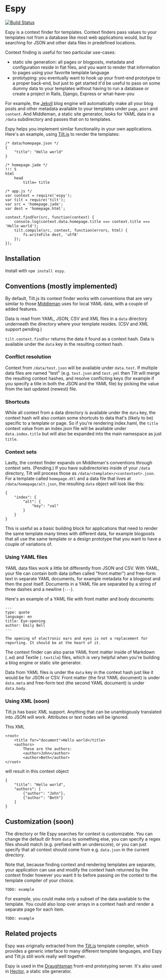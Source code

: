 # Espy

[![Build Status](https://secure.travis-ci.org/stdbrouw/espy.png)](http://travis-ci.org/stdbrouw/espy)

Espy is a context finder for templates. Context finders pass values to your templates not from a database like most web applications would, but by searching for JSON and other data files in predefined locations.

Context finding is useful for two particular use-cases: 

* static site generation: all pages or blogposts, metadata and configuration reside in flat files, and you want to render that information to pages using your favorite template language
* prototyping: you eventually want to hook up your front-end prototype to a proper back-end, but just to get started it'd be useful to pass on some dummy data to your templates without having to run a database or create a project in Rails, Django, Express or what-have-you

For example, the [Jekyll](https://github.com/mojombo/jekyll) blog engine will automatically make all your blog posts and other metadata available to your templates under `page`, `post` and `content`. And Middleman, a static site generator, looks for YAML data in a `/data` subdirectory and passes that on to templates.

Espy helps you implement similar functionality in your own applications. Here's an example, using [Tilt.js](https://github.com/stdbrouw/tilt.js) to render the templates: 

    /* data/homepage.json */
    {
        "title": "Hello world"
    }

    /* homepage.jade */
    !!! 5
    html
        head
            title= title

    /* app.js */
    var context = require('espy');
    var tilt = require('tilt');
    var src = 'homepage.jade';
    var dest = 'homepage.html';
    
    context.findFor(src, function(context) {
        console.log(context.data.homepage.title === context.title === 'Hello world');
        tilt.compile(src, context, function(errors, html) {
            fs.writeFile dest, 'utf8'
        });
    });

## Installation

Install with `npm install espy`.

## Conventions (mostly implemented)

By default, Tilt.js its context finder works with conventions that are very similar to those [Middleman](http://middlemanapp.com/guides/local-yaml-data) uses for local YAML data, with a couple of added features.

Data is read from YAML, JSON, CSV and XML files in a `data` directory underneath the directory where your template resides. (CSV and XML support pending.)

`tilt.context.findFor` returns the data it found as a context hash. Data is available under the `data` key in the resulting context hash.

### Conflict resolution

Context from `/data/test.json` will be available under `data.test`. If multiple data files are named "test" (e.g. `test.json` and `test.yml` then Tilt will merge the resulting context hashes, and resolve conflicting keys (for example if you specify a title in both the JSON and the YAML file) by picking the value from the last updated (newest) file.

### Shortcuts

While all context from a data directory is available under the `data` key, the context hash will also contain some shortcuts to data that's (likely to be) specific to a template or page. So if you're rendering index.haml, the `title` context value from an index.json file will be available under `data.index.title` but will also be expanded into the main namespace as just `title`.

### Context sets

Lastly, the context finder expands on Middleman's conventions through context sets. (Pending.) If you have subdirectories inside of your `/data` directory, Tilt will process those as `/data/<template>/<contextset>.json`. For a template called `homepage.dtl` and a data file that lives at `/data/homepage/alt.json`, the resulting `data` object will look like this:
  
    {
        "index": {
            "alt": {
                "key": "val"
            }
        }
    }

This is useful as a basic building block for applications that need to render the same template many times with different data, for example blogposts that all use the same template or a design prototype that you want to have a couple of variations of.

### Using YAML files

YAML data files work a little bit differently from JSON and CSV. With YAML, your file can contain both data (often called "front matter") and free-form text in separate YAML documents, for example metadata for a blogpost and then the post itself. Documents in a YAML file are separated by a string of three dashes and a newline (`---`).

Here's an example of a YAML file with front matter and body documents: 

    ---
    type: quote
    language: en
    title: Eye-opening
    author: Emily Bell
    ---

    The opening of electronic ears and eyes is not a replacement for reporting. It should be at the heart of it.

The context finder can also parse YAML front matter inside of Markdown (`.md`) and Textile (`.textile`) files, which is very helpful when you're building a blog engine or static site generator.

Data from YAML files is under the `data` key in the context hash just like it would be for JSON or CSV. Front matter (the first YAML document) is under `data.meta` and free-form text (the second YAML document) is under `data.body`.

### Using XML (soon)

Tilt.js has basic XML support. Anything that can be unambigously translated into JSON will work. Attributes or text nodes will be ignored.

This XML

    <root>
        <title for="document">Hello world</title>
        <authors>
            These are the authors: 
            <author>John</author>
            <author>Beth</author>            
    </root>

will result in this context object

    {
        "title": "Hello world", 
        "authors": [
            {"author": "John"},
            {"author": "Beth"}
        ]
    }

## Customization (soon)

The directory or file Espy searches for context is customizable. You can change the default dir from `data` to something else, you can specify a regex files should match (e.g. prefixed with an underscore), or you can just specify that all context should come from e.g. `data.json` in the current directory.

Note that, because finding context and rendering templates are separate, your application can use and modify the context hash returned by the context finder however you want it to before passing on the context to the template compiler of your choice.

    TODO: example

For example, you could make only a subset of the data available to the template. You could also loop over arrays in a context hash and render a separate page for each item.

    TODO: example

## Related projects

Espy was originally extracted from the [Tilt.js](https://github.com/stdbrouw/tilt.js) template compiler, which provides a generic interface to many different template languages, and Espy and Tilt.js still work really well together.

Espy is used in the [Draughtsman](https://github.com/stdbrouw/draughtsman) front-end prototyping server. It's also used in [Hector](https://github.com/stdbrouw/hector), a static site generator.
